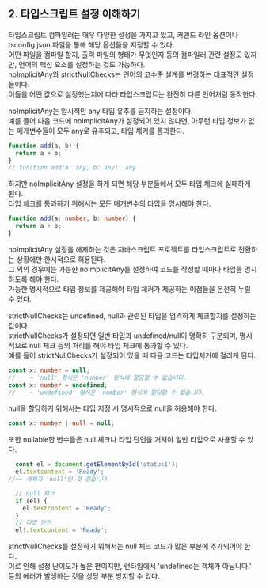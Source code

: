 ## 2. 타입스크립트 설정 이해하기

타입스크립트 컴파일러는 매우 다양한 설정을 가지고 있고, 커맨드 라인 옵션이나 tsconfig.json 파일을 통해 해당 옵션들을 지정할 수 있다.  
어떤 파일을 컴파일 할지, 출력 파일의 형태가 무엇인지 등의 컴파일러 관련 설정도 있지만, 언어의 핵심 요소를 설정하는 것도 가능하다.  
noImplicitAny와 strictNullChecks는 언어의 고수준 설계를 변경하는 대표적인 설정들이다.  
이들을 어떤 값으로 설정했는지에 따라 타입스크립트는 완전히 다른 언어처럼 동작한다.

noImplicitAny는 암시적인 any 타입 유추를 금지하는 설정이다.  
예를 들어 다음 코드에 noImplicitAny가 설정되어 있지 않다면, 아무런 타입 정보가 없는 매개변수들이 모두 any로 유추되고, 타입 체커를 통과한다.

```ts
function add(a, b) {
  return a + b;
}
// function add(a: any, b: any): any
```

하지만 noImplicitAny 설정을 하게 되면 해당 부분들에서 모두 타입 체크에 실패하게 된다.  
타입 체크를 통과하기 위해서는 모든 매개변수의 타입을 명시해야 한다.

```ts
function add(a: number, b: number) {
  return a + b;
}
```

noImplicitAny 설정을 해제하는 것은 자바스크립트 프로젝트를 타입스크립트로 전환하는 상황에만 한시적으로 허용된다.  
그 외의 경우에는 가능한 noImplicitAny를 설정하여 코드를 작성할 때마다 타입을 명시하도록 해야 한다.  
가능한 명시적으로 타입 정보를 제공해야 타입 체커가 제공하는 이점들을 온전히 누릴 수 있다.

strictNullChecks는 undefined, null과 관련된 타입을 엄격하게 체크할지를 설정하는 값이다.  
strictNullChecks가 설정되면 일반 타입과 undefined/null이 명확히 구분되며, 명시적으로 null 체크 등의 처리를 해야 타입 체크에 통과할 수 있다.  
예를 들어 strictNullChecks가 설정되어 있을 때 다음 코드는 타입체커에 걸리게 된다.

```ts
const x: number = null;
//    ~ 'null' 형식은 'number' 형식에 할당할 수 없습니다.
const x: number = undefined;
//    ~ 'undefined' 형식은 'number' 형식에 할당할 수 없습니다.
```

null을 할당하기 위해서는 타입 지정 시 명시적으로 null을 허용해야 한다.

```ts
const x: number | null = null;
```

또한 nullable한 변수들은 null 체크나 타입 단언을 거쳐야 일반 타입으로 사용할 수 있다.

```ts
  const el = document.getElementById('status1');
  el.textcontent = 'Ready';
//~~ 개체가 'null'인 것 같습니다.

  // null 체크
  if (el) {
    el.textcontent = 'Ready';
  }
  // 타입 단언
  el!.textcontent = 'Ready';
```

strictNullChecks를 설정하기 위해서는 null 체크 코드가 많은 부분에 추가되어야 한다.  
이로 인해 설정 난이도가 높은 편이지만, 런타임에서 'undefined는 객체가 아닙니다.' 등의 에러가 발생하는 것을 상당 부분 방지할 수 있다.
